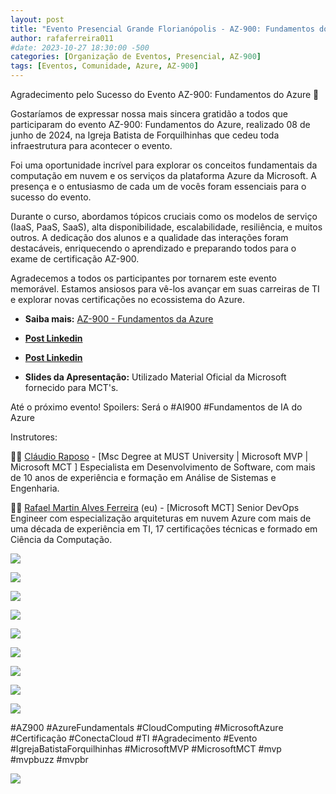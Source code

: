 ```yaml
---
layout: post
title: "Evento Presencial Grande Florianópolis - AZ-900: Fundamentos do Azure"
author: rafaferreira011
#date: 2023-10-27 18:30:00 -500
categories: [Organização de Eventos, Presencial, AZ-900]
tags: [Eventos, Comunidade, Azure, AZ-900]
---
```


Agradecimento pelo Sucesso do Evento AZ-900: Fundamentos do Azure 📢

Gostaríamos de expressar nossa mais sincera gratidão a todos que participaram do evento AZ-900: Fundamentos do Azure, realizado 08 de junho de 2024, na Igreja Batista de Forquilhinhas que cedeu toda infraestrutura para acontecer o evento.

Foi uma oportunidade incrível para explorar os conceitos fundamentais da computação em nuvem e os serviços da plataforma Azure da Microsoft. A presença e o entusiasmo de cada um de vocês foram essenciais para o sucesso do evento.

Durante o curso, abordamos tópicos cruciais como os modelos de serviço (IaaS, PaaS, SaaS), alta disponibilidade, escalabilidade, resiliência, e muitos outros. A dedicação dos alunos e a qualidade das interações foram destacáveis, enriquecendo o aprendizado e preparando todos para o exame de certificação AZ-900.

Agradecemos a todos os participantes por tornarem este evento memorável. Estamos ansiosos para vê-los avançar em suas carreiras de TI e explorar novas certificações no ecossistema do Azure.

- <i class="fa-solid fa-link"></i> **Saiba mais:** [AZ-900 - Fundamentos da Azure](https://www.eventbrite.com.br/e/az-900-tickets-885187528727)

- <i class="fa-brands fa-linkedin"></i> [**Post Linkedin**](https://www.linkedin.com/posts/rafaelmaferreira_ai900-fundamentos-az900-activity-7205901535577300992-nB1S?utm_source=share&utm_medium=member_desktop)

- <i class="fa-brands fa-linkedin-in"></i> [**Post Linkedin**](https://www.linkedin.com/posts/rafaelmaferreira_ai900-fundamentos-az900-activity-7205901535577300992-nB1S?utm_source=share&utm_medium=member_desktop)

- <i class="fa-regular fa-folder-open"></i> **Slides da Apresentação:** Utilizado Material Oficial da Microsoft fornecido para MCT's.

Até o próximo evento!
Spoilers: Será o #AI900 #Fundamentos de IA do Azure

Instrutores:

👨‍🏫 [Cláudio Raposo](https://www.linkedin.com/in/cfraposo/) - [Msc Degree at MUST University | Microsoft MVP | Microsoft MCT ]
Especialista em Desenvolvimento de Software, com mais de 10 anos de experiência e formação em Análise de Sistemas e Engenharia.

👨‍🏫 [Rafael Martin Alves Ferreira](https://www.linkedin.com/in/rafaelmaferreira/) (eu) - [Microsoft MCT]
Senior DevOps Engineer com especialização arquiteturas em nuvem Azure com mais de uma década de experiência em TI, 17 certificações técnicas e formado em Ciência da Computação.

![](https://stoblobcertificados011.blob.core.windows.net/imagens-blog/posts/az-900/0.jpeg)

![](https://stoblobcertificados011.blob.core.windows.net/imagens-blog/posts/az-900/1.jpg)

![](https://stoblobcertificados011.blob.core.windows.net/imagens-blog/posts/az-900/2.jpg)

![](https://stoblobcertificados011.blob.core.windows.net/imagens-blog/posts/az-900/3.jpg)

![](https://stoblobcertificados011.blob.core.windows.net/imagens-blog/posts/az-900/4.jpg)

![](https://stoblobcertificados011.blob.core.windows.net/imagens-blog/posts/az-900/5.jpg)

![](https://stoblobcertificados011.blob.core.windows.net/imagens-blog/posts/az-900/6.jpg)

![](https://stoblobcertificados011.blob.core.windows.net/imagens-blog/posts/az-900/7.jpg)

![](https://stoblobcertificados011.blob.core.windows.net/imagens-blog/posts/az-900/8.jpg)

#AZ900 #AzureFundamentals #CloudComputing #MicrosoftAzure #Certificação #ConectaCloud #TI #Agradecimento #Evento #IgrejaBatistaForquilhinhas #MicrosoftMVP #MicrosoftMCT #mvp #mvpbuzz #mvpbr

![](https://stoblobcertificados011.blob.core.windows.net/imagens-blog/posts/Logo2.png)